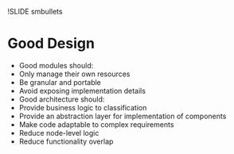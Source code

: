 !SLIDE smbullets
# Good Design

* Good modules should:
 * Only manage their own resources
 * Be granular and portable
 * Avoid exposing implementation details
* Good architecture should:
 * Provide business logic to classification
 * Provide an abstraction layer for implementation of components
 * Make code adaptable to complex requirements
 * Reduce node-level logic
 * Reduce functionality overlap

